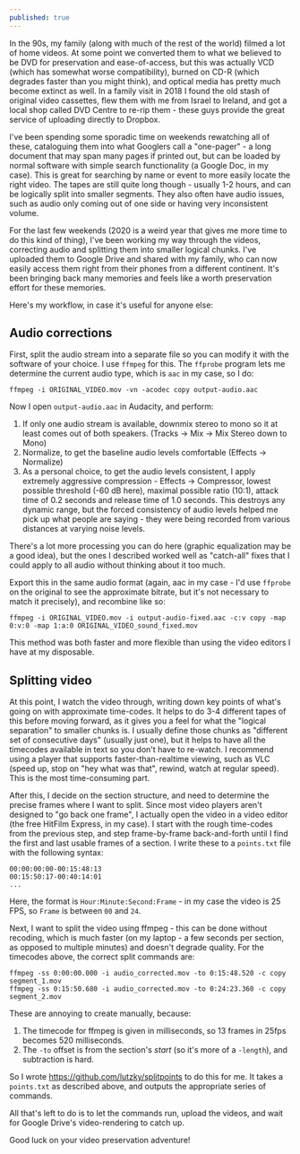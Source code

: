 ```yaml
---
published: true
---
```

In the 90s, my family (along with much of the rest of the world) filmed a lot of home videos. At some point we converted them to what we believed to be DVD for preservation and ease-of-access, but this was actually VCD (which has somewhat worse compatibility), burned on CD-R (which degrades faster than you might think), and optical media has pretty much become extinct as well. In a family visit in 2018 I found the old stash of original video cassettes, flew them with me from Israel to Ireland, and got a local shop called DVD Centre to re-rip them - these guys provide the great service of uploading directly to Dropbox.

I've been spending some sporadic time on weekends rewatching all of these, cataloguing them into what Googlers call a "one-pager" - a long document that may span many pages if printed out, but can be loaded by normal software with simple search functionality (a Google Doc, in my case). This is great for searching by name or event to more easily locate the right video. The tapes are still quite long though - usually 1-2 hours, and can be logically split into smaller segments. They also often have audio issues, such as audio only coming out of one side or having very inconsistent volume.

For the last few weekends (2020 is a weird year that gives me more time to do this kind of thing), I've been working my way through the videos, correcting audio and splitting them into smaller logical chunks. I've uploaded them to Google Drive and shared with my family, who can now easily access them right from their phones from a different continent. It's been bringing back many memories and feels like a worth preservation effort for these memories.

Here's my workflow, in case it's useful for anyone else:

## Audio corrections

First, split the audio stream into a separate file so you can modify it with the software of your choice. I use `ffmpeg` for this. The `ffprobe` program lets me determine the current audio type, which is `aac` in my case, so I do:

```
ffmpeg -i ORIGINAL_VIDEO.mov -vn -acodec copy output-audio.aac
```

Now I open `output-audio.aac` in Audacity, and perform:

1. If only one audio stream is available, downmix stereo to mono so it at least comes out of both speakers. (Tracks -> Mix -> Mix Stereo down to Mono)
2. Normalize, to get the baseline audio levels comfortable (Effects -> Normalize)
3. As a personal choice, to get the audio levels consistent, I apply extremely aggressive compression - Effects -> Compressor, lowest possible threshold (-60 dB here), maximal possible ratio (10:1), attack time of 0.2 seconds and release time of 1.0 seconds. This destroys any dynamic range, but the forced consistency of audio levels helped me pick up what people are saying - they were being recorded from various distances at varying noise levels.

There's a lot more processing you can do here (graphic equalization may be a good idea), but the ones I described worked well as "catch-all" fixes that I could apply to all audio without thinking about it too much.

Export this in the same audio format (again, aac in my case - I'd use `ffprobe` on the original to see the approximate bitrate, but it's not necessary to match it precisely), and recombine like so:

```
ffmpeg -i ORIGINAL_VIDEO.mov -i output-audio-fixed.aac -c:v copy -map 0:v:0 -map 1:a:0 ORIGINAL_VIDEO_sound_fixed.mov
```

This method was both faster and more flexible than using the video editors I have at my disposable.

## Splitting video

At this point, I watch the video through, writing down key points of what's going on with approximate time-codes. It helps to do 3-4 different tapes of this before moving forward, as it gives you a feel for what the "logical separation" to smaller chunks is. I usually define those chunks as "different set of consecutive days" (usually just one), but it helps to have all the timecodes available in text so you don't have to re-watch. I recommend using a player that supports faster-than-realtime viewing, such as VLC (speed up, stop on "hey what was that", rewind, watch at regular speed). This is the most time-consuming part.

After this, I decide on the section structure, and need to determine the precise frames where I want to split. Since most video players aren't designed to "go back one frame", I actually open the video in a video editor (the free HitFilm Express, in my case). I start with the rough time-codes from the previous step, and step frame-by-frame back-and-forth until I find the first and last usable frames of a section. I write these to a `points.txt` file with the following syntax:

```
00:00:00:00-00:15:48:13
00:15:50:17-00:40:14:01
...
```

Here, the format is `Hour:Minute:Second:Frame` - in my case the video is 25 FPS, so `Frame` is between `00` and `24`.

Next, I want to split the video using ffmpeg - this can be done without recoding, which is much faster (on my laptop - a few seconds per section, as opposed to multiple minutes) and doesn't degrade quality. For the timecodes above, the correct split commands are:

```
ffmpeg -ss 0:00:00.000 -i audio_corrected.mov -to 0:15:48.520 -c copy segment_1.mov
ffmpeg -ss 0:15:50.680 -i audio_corrected.mov -to 0:24:23.360 -c copy segment_2.mov
```

These are annoying to create manually, because:

1. The timecode for ffmpeg is given in milliseconds, so 13 frames in 25fps becomes 520 milliseconds.
2. The `-to` offset is from the section's *start* (so it's more of a `-length`), and subtraction is hard.

So I wrote https://github.com/lutzky/splitpoints to do this for me. It takes a `points.txt` as described above, and outputs the appropriate series of commands.

All that's left to do is to let the commands run, upload the videos, and wait for Google Drive's video-rendering to catch up.

Good luck on your video preservation adventure!
